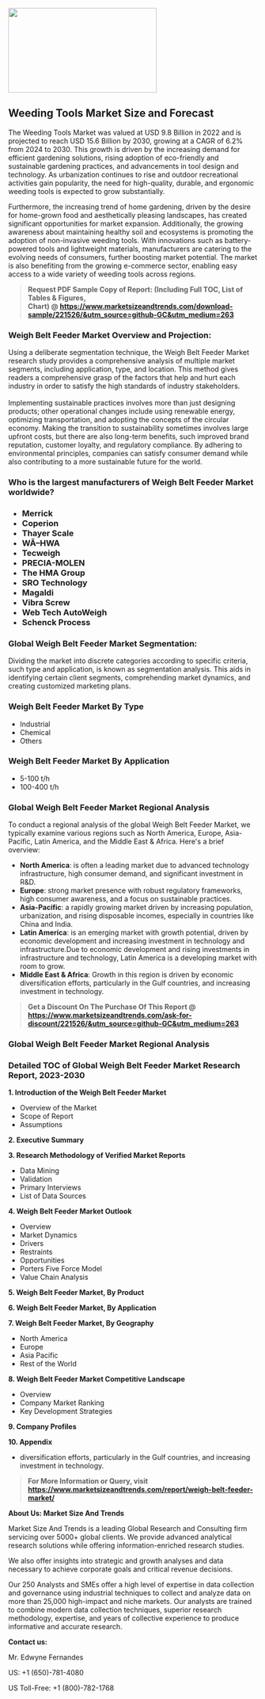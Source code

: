 <p><img class="alignnone size-medium wp-image-20088" src="https://ffe5etoiles.com/wp-content/uploads/2024/12/MST1-300x171.png" alt="" width="300" height="171" /></p><h2>Weeding Tools Market Size and Forecast</h2><p>The Weeding Tools Market was valued at USD 9.8 Billion in 2022 and is projected to reach USD 15.6 Billion by 2030, growing at a CAGR of 6.2% from 2024 to 2030. This growth is driven by the increasing demand for efficient gardening solutions, rising adoption of eco-friendly and sustainable gardening practices, and advancements in tool design and technology. As urbanization continues to rise and outdoor recreational activities gain popularity, the need for high-quality, durable, and ergonomic weeding tools is expected to grow substantially.</p><p>Furthermore, the increasing trend of home gardening, driven by the desire for home-grown food and aesthetically pleasing landscapes, has created significant opportunities for market expansion. Additionally, the growing awareness about maintaining healthy soil and ecosystems is promoting the adoption of non-invasive weeding tools. With innovations such as battery-powered tools and lightweight materials, manufacturers are catering to the evolving needs of consumers, further boosting market potential. The market is also benefiting from the growing e-commerce sector, enabling easy access to a wide variety of weeding tools across regions.</p></p><blockquote id="" class=""><strong>Request PDF Sample Copy of Report: (Including Full TOC, List of Tables &amp; Figures, Chart)&nbsp;@&nbsp;<strong><a href="https://www.marketsizeandtrends.com/download-sample/221526/&utm_source=github-GC&utm_medium=263" target="_blank">https://www.marketsizeandtrends.com/download-sample/221526/&utm_source=github-GC&utm_medium=263</a></strong></strong></blockquote><h3 id="" class="">Weigh Belt Feeder Market&nbsp;Overview and Projection:</h3><p id="" class="">Using a deliberate segmentation technique, the Weigh Belt Feeder Market research study provides a comprehensive analysis of multiple market segments, including application, type, and location. This method gives readers a comprehensive grasp of the factors that help and hurt each industry in order to satisfy the high standards of industry stakeholders. <br /> <br />Implementing sustainable practices involves more than just designing products; other operational changes include using renewable energy, optimizing transportation, and adopting the concepts of the circular economy. Making the transition to sustainability sometimes involves large upfront costs, but there are also long-term benefits, such improved brand reputation, customer loyalty, and regulatory compliance. By adhering to environmental principles, companies can satisfy consumer demand while also contributing to a more sustainable future for the world.</p><h3 id="" class="">Who is the largest manufacturers of&nbsp;Weigh Belt Feeder Market worldwide?</h3><h3 class=""><p><ul><li>Merrick </li><li> Coperion </li><li> Thayer Scale </li><li> WÃ–HWA </li><li> Tecweigh </li><li> PRECIA-MOLEN </li><li> The HMA Group </li><li> SRO Technology </li><li> Magaldi </li><li> Vibra Screw </li><li> Web Tech AutoWeigh </li><li> Schenck Process</li></ul></p></h3><h3 id="" class="">Global&nbsp;Weigh Belt Feeder Market Segmentation:</h3><p id="" class="">Dividing the market into discrete categories according to specific criteria, such type and application, is known as segmentation analysis. This aids in identifying certain client segments, comprehending market dynamics, and creating customized marketing plans.</p><h3 id="" class="">Weigh Belt Feeder Market&nbsp;By Type</h3><p><p><ul><li>Industrial</li><li> Chemical</li><li> Others</p></li></ul></p></p><h3 id="" class="">Weigh Belt Feeder Market&nbsp;By Application</h3><p class=""><p><ul><li>5-100 t/h</li><li> 100-400 t/h</li></ul></p></p><h3 id="" class="">Global Weigh Belt Feeder Market Regional Analysis</h3><p id="" class="">To conduct a regional analysis of the global Weigh Belt Feeder Market, we typically examine various regions such as North America, Europe, Asia-Pacific, Latin America, and the Middle East &amp; Africa. Here's a brief overview:</p><ul><li><strong>North America</strong>: is often a leading market due to advanced technology infrastructure, high consumer demand, and significant investment in R&amp;D.</li><li><strong>Europe</strong>: strong market presence with robust regulatory frameworks, high consumer awareness, and a focus on sustainable practices.</li><li><strong>Asia-Pacific</strong>: a rapidly growing market driven by increasing population, urbanization, and rising disposable incomes, especially in countries like China and India.</li><li><strong>Latin America</strong>: is an emerging market with growth potential, driven by economic development and increasing investment in technology and infrastructure.Due to economic development and rising investments in infrastructure and technology, Latin America is a developing market with room to grow.</li><li><strong>Middle East &amp; Africa</strong>: Growth in this region is driven by economic diversification efforts, particularly in the Gulf countries, and increasing investment in technology.</li></ul><blockquote id="" class=""><strong>Get a Discount On The Purchase Of This Report @ <strong><a href="https://www.marketsizeandtrends.com/ask-for-discount/221526/&utm_source=github-GC&utm_medium=263" target="_blank">https://www.marketsizeandtrends.com/ask-for-discount/221526/&utm_source=github-GC&utm_medium=263</a></strong></strong></blockquote><h3 id="" class="">Global Weigh Belt Feeder Market Regional Analysis</h3><h3 id="" class="">Detailed TOC of Global Weigh Belt Feeder Market Research Report, 2023-2030</h3><p id="" class=""><strong>1. Introduction of the Weigh Belt Feeder Market</strong></p><ul><li>Overview of the Market</li><li>Scope of Report</li><li>Assumptions</li></ul><p id="" class=""><strong>2. Executive Summary</strong></p><p id="" class=""><strong>3. Research Methodology of Verified Market Reports</strong></p><ul><li>Data Mining</li><li>Validation</li><li>Primary Interviews</li><li>List of Data Sources</li></ul><p id="" class=""><strong>4. Weigh Belt Feeder Market Outlook</strong></p><ul><li>Overview</li><li>Market Dynamics</li><li>Drivers</li><li>Restraints</li><li>Opportunities</li><li>Porters Five Force Model</li><li>Value Chain Analysis</li></ul><p id="" class=""><strong>5. Weigh Belt Feeder Market, By Product</strong></p><p id="" class=""><strong>6. Weigh Belt Feeder Market, By Application</strong></p><p id="" class=""><strong>7. Weigh Belt Feeder Market, By Geography</strong></p><ul><li>North America</li><li>Europe</li><li>Asia Pacific</li><li>Rest of the World</li></ul><p id="" class=""><strong>8. Weigh Belt Feeder Market Competitive Landscape</strong></p><ul><li>Overview</li><li>Company Market Ranking</li><li>Key Development Strategies</li></ul><p id="" class=""><strong>9. Company Profiles</strong></p><p id="" class=""><strong>10. Appendix</strong></p><ul><li>diversification efforts, particularly in the Gulf countries, and increasing investment in technology.</li></ul><blockquote id="" class=""><strong>For More Information or Query, visit <strong><strong><a href="https://www.marketsizeandtrends.com/report/weigh-belt-feeder-market/" target="_blank">https://www.marketsizeandtrends.com/report/weigh-belt-feeder-market/</a></strong></strong></strong></blockquote><p id="" class=""><strong>About Us: Market Size And Trends</strong></p><p id="" class="">Market Size And Trends is a leading Global Research and Consulting firm servicing over 5000+ global clients. We provide advanced analytical research solutions while offering information-enriched research studies.</p><p id="" class="">We also offer insights into strategic and growth analyses and data necessary to achieve corporate goals and critical revenue decisions.</p><p id="" class="">Our 250 Analysts and SMEs offer a high level of expertise in data collection and governance using industrial techniques to collect and analyze data on more than 25,000 high-impact and niche markets. Our analysts are trained to combine modern data collection techniques, superior research methodology, expertise, and years of collective experience to produce informative and accurate research.</p><p id="" class=""><strong>Contact us:</strong></p><p id="" class="">Mr. Edwyne Fernandes</p><p id="" class="">US: +1 (650)-781-4080</p><p id="" class="">US Toll-Free: +1 (800)-782-1768</p>
